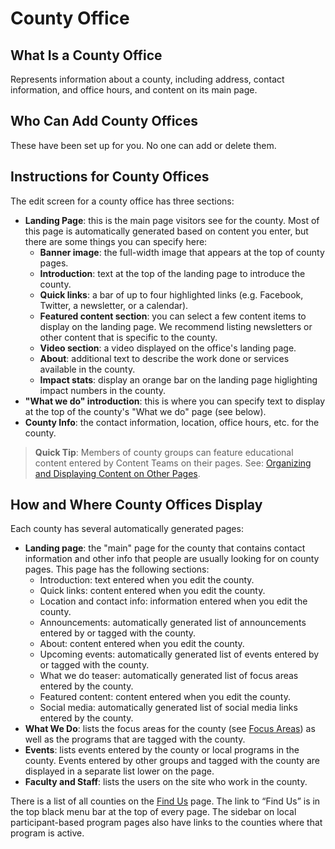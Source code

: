 # County Office

## What Is a County Office

Represents information about a county, including address, contact information, and office hours, and content on its main page.

## Who Can Add County Offices

These have been set up for you. No one can add or delete them.

## Instructions for County Offices

The edit screen for a county office has three sections:

  - **Landing Page**: this is the main page visitors see for the county. Most of this page is automatically generated based on content you enter, but there are some things you can specify here:
    - **Banner image**: the full-width image that appears at the top of county pages.
    - **Introduction**: text at the top of the landing page to introduce the county.
    - **Quick links**: a bar of up to four highlighted links (e.g. Facebook, Twitter, a newsletter, or a calendar).
    - **Featured content section**: you can select a few content items to display on the landing page. We recommend listing newsletters or other content that is specific to the county.
    - **Video section**: a video displayed on the office's landing page.
    - **About**: additional text to describe the work done or services available in the county.
    - **Impact stats**: display an orange bar on the landing page higlighting impact numbers in the county.
  - **"What we do" introduction**: this is where you can specify text to display at the top of the county's "What we do" page (see below).
  - **County Info**: the contact information, location, office hours, etc. for the county.

> **Quick Tip**: Members of county groups can feature educational content entered by Content Teams on their pages. See: [Organizing and Displaying Content on Other Pages](../managing-content.md#displaying-and-organizing-content-on-other-pages).

## How and Where County Offices Display

Each county has several automatically generated pages:

  - **Landing page**: the "main" page for the county that contains contact information and other info that people are usually looking for on county pages. This page has the following sections:
    - Introduction: text entered when you edit the county.
    - Quick links: content entered when you edit the county.
    - Location and contact info: information entered when you edit the county.
    - Announcements: automatically generated list of announcements entered by or tagged with the county.
    - About: content entered when you edit the county.
    - Upcoming events: automatically generated list of events entered by or tagged with the county.
    - What we do teaser: automatically generated list of focus areas entered by the county.
    - Featured content: content entered when you edit the county.
    - Social media: automatically generated list of social media links entered by the county.
  - **What We Do**: lists the focus areas for the county (see [Focus Areas](focus-area.md)) as well as the programs that are tagged with the county.
  - **Events**: lists events entered by the county or local programs in the county. Events entered by other groups and tagged with the county are displayed in a separate list lower on the page.
  - **Faculty and Staff**: lists the users on the site who work in the county.

There is a list of all counties on the [Find Us](https://extension.oregonstate.edu/find-us) page. The link to “Find Us” is in the top black menu bar at the top of every page. The sidebar on local participant-based program pages also have links to the counties where that program is active.
